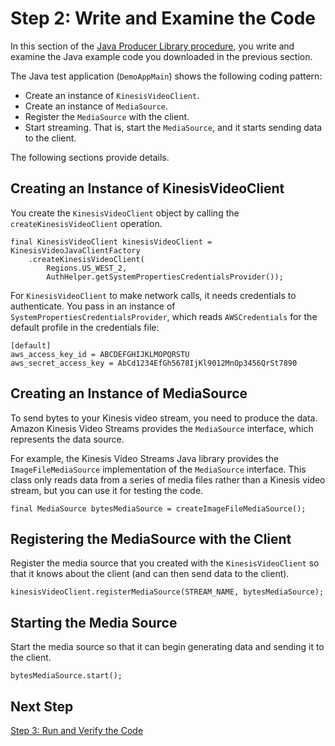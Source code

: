 # Step 2: Write and Examine the Code<a name="producersdk-javaapi-writecode"></a>

In this section of the [Java Producer Library procedure](http://docs.aws.amazon.com/kinesisvideostreams/latest/dg/producer-sdk-javaapi.html), you write and examine the Java example code you downloaded in the previous section\. 

The Java test application \(`DemoAppMain`\) shows the following coding pattern:
+ Create an instance of `KinesisVideoClient`\.
+ Create an instance of `MediaSource`\.
+ Register the `MediaSource` with the client\.
+ Start streaming\. That is, start the `MediaSource`, and it starts sending data to the client\.

The following sections provide details\.

## Creating an Instance of KinesisVideoClient<a name="producersdk-javaapi-review-code-create-client"></a>

You create the `KinesisVideoClient` object by calling the `createKinesisVideoClient` operation\.

```
final KinesisVideoClient kinesisVideoClient = KinesisVideoJavaClientFactory
    .createKinesisVideoClient(
        Regions.US_WEST_2,
        AuthHelper.getSystemPropertiesCredentialsProvider());
```

For `KinesisVideoClient` to make network calls, it needs credentials to authenticate\. You pass in an instance of `SystemPropertiesCredentialsProvider`, which reads `AWSCredentials` for the default profile in the credentials file:

```
[default]
aws_access_key_id = ABCDEFGHIJKLMOPQRSTU
aws_secret_access_key = AbCd1234EfGh5678IjKl9012MnOp3456QrSt7890
```

## Creating an Instance of MediaSource<a name="producersdk-javaapi-review-code-create-mediasource"></a>

To send bytes to your Kinesis video stream, you need to produce the data\. Amazon Kinesis Video Streams provides the `MediaSource` interface, which represents the data source\.

For example, the Kinesis Video Streams Java library provides the `ImageFileMediaSource` implementation of the `MediaSource` interface\. This class only reads data from a series of media files rather than a Kinesis video stream, but you can use it for testing the code\.

```
final MediaSource bytesMediaSource = createImageFileMediaSource();
```

## Registering the MediaSource with the Client<a name="producersdk-javaapi-review-code-register-mediasource"></a>

Register the media source that you created with the `KinesisVideoClient` so that it knows about the client \(and can then send data to the client\)\.

```
kinesisVideoClient.registerMediaSource(STREAM_NAME, bytesMediaSource);
```

## Starting the Media Source<a name="producersdk-javaapi-review-code-start-mediasource"></a>

Start the media source so that it can begin generating data and sending it to the client\.

```
bytesMediaSource.start();
```

## Next Step<a name="producersdk-javaapi-writecode-next"></a>

[Step 3: Run and Verify the Code](producersdk-javaapi-reviewcode.md)